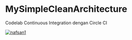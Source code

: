 # MySimpleCleanArchitecture
Codelab Continuous Integration dengan Circle CI

[![nafsan1](https://circleci.com/gh/nafsan1/MySimpleCleanArchitecture.svg?style=svg)](https://circleci.com/gh/nafsan1/MySimpleCleanArchitecture)
